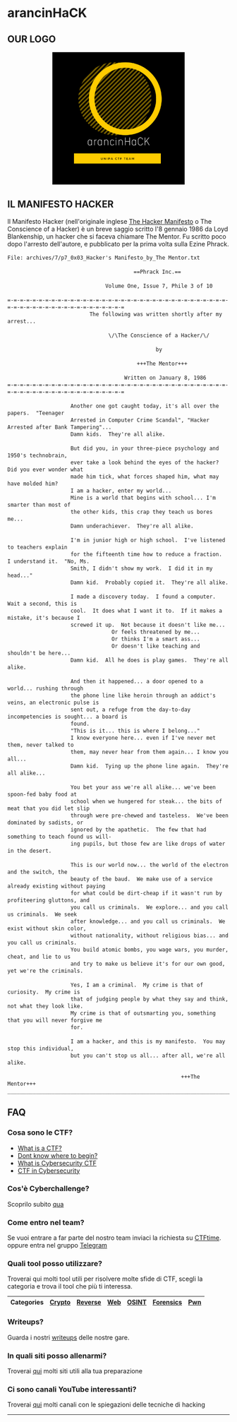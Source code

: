 # arancinHaCK

## OUR LOGO

<p align="center"> 
 <img src="https://github.com/fralabi/images/blob/main/ScimmiApparel(2).png" height="300" width="300"  style="align:center">
</p>
 
## IL MANIFESTO HACKER
Il Manifesto Hacker (nell'originale inglese [The Hacker Manifesto](https://en.wikipedia.org/wiki/Hacker_Manifesto) o The Conscience of a Hacker) è un breve saggio scritto l'8 gennaio 1986 da Loyd Blankenship, un hacker che si faceva chiamare The Mentor. Fu scritto poco dopo l'arresto dell'autore, e pubblicato per la prima volta sulla Ezine Phrack.

```
File: archives/7/p7_0x03_Hacker's Manifesto_by_The Mentor.txt

                                        ==Phrack Inc.==

                               Volume One, Issue 7, Phile 3 of 10

=-=-=-=-=-=-=-=-=-=-=-=-=-=-=-=-=-=-=-=-=-=-=-=-=-=-=-=-=-=-=-=-=-=-=-=-=-=-=-=-=-=-=-=-=-=-=-=-=-=-=-=-=-=
                          The following was written shortly after my arrest...

                                \/\The Conscience of a Hacker/\/

                                               by

                                         +++The Mentor+++

                                     Written on January 8, 1986
=-=-=-=-=-=-=-=-=-=-=-=-=-=-=-=-=-=-=-=-=-=-=-=-=-=-=-=-=-=-=-=-=-=-=-=-=-=-=-=-=-=-=-=-=-=-=-=-=-=-=-=-=-=

                    Another one got caught today, it's all over the papers.  "Teenager
                    Arrested in Computer Crime Scandal", "Hacker Arrested after Bank Tampering"...
                    Damn kids.  They're all alike.

                    But did you, in your three-piece psychology and 1950's technobrain,
                    ever take a look behind the eyes of the hacker?  Did you ever wonder what
                    made him tick, what forces shaped him, what may have molded him?
                    I am a hacker, enter my world...
                    Mine is a world that begins with school... I'm smarter than most of
                    the other kids, this crap they teach us bores me...
                    Damn underachiever.  They're all alike.

                    I'm in junior high or high school.  I've listened to teachers explain
                    for the fifteenth time how to reduce a fraction.  I understand it.  "No, Ms.
                    Smith, I didn't show my work.  I did it in my head..."
                    Damn kid.  Probably copied it.  They're all alike.

                    I made a discovery today.  I found a computer.  Wait a second, this is
                    cool.  It does what I want it to.  If it makes a mistake, it's because I
                    screwed it up.  Not because it doesn't like me...
                                 Or feels threatened by me...
                                 Or thinks I'm a smart ass...
                                 Or doesn't like teaching and shouldn't be here...
                    Damn kid.  All he does is play games.  They're all alike.

                    And then it happened... a door opened to a world... rushing through
                    the phone line like heroin through an addict's veins, an electronic pulse is
                    sent out, a refuge from the day-to-day incompetencies is sought... a board is
                    found.
                    "This is it... this is where I belong..."
                    I know everyone here... even if I've never met them, never talked to
                    them, may never hear from them again... I know you all...
                    Damn kid.  Tying up the phone line again.  They're all alike...

                    You bet your ass we're all alike... we've been spoon-fed baby food at
                    school when we hungered for steak... the bits of meat that you did let slip
                    through were pre-chewed and tasteless.  We've been dominated by sadists, or
                    ignored by the apathetic.  The few that had something to teach found us will-
                    ing pupils, but those few are like drops of water in the desert.

                    This is our world now... the world of the electron and the switch, the
                    beauty of the baud.  We make use of a service already existing without paying
                    for what could be dirt-cheap if it wasn't run by profiteering gluttons, and
                    you call us criminals.  We explore... and you call us criminals.  We seek
                    after knowledge... and you call us criminals.  We exist without skin color,
                    without nationality, without religious bias... and you call us criminals.
                    You build atomic bombs, you wage wars, you murder, cheat, and lie to us
                    and try to make us believe it's for our own good, yet we're the criminals.

                    Yes, I am a criminal.  My crime is that of curiosity.  My crime is
                    that of judging people by what they say and think, not what they look like.
                    My crime is that of outsmarting you, something that you will never forgive me
                    for.

                    I am a hacker, and this is my manifesto.  You may stop this individual,
                    but you can't stop us all... after all, we're all alike.

                                                       +++The Mentor+++
_________________________________________________________________________________________________________
```

## FAQ
### Cosa sono le CTF?
- [What is a CTF?](https://youtu.be/8ev9ZX9J45A)
- [Dont know where to begin?](https://csea-iitb.github.io/IITBreachers-wiki/2020/08/01/welcome.html)
- [What is Cybersecurity CTF ](https://startacybercareer.com/what-is-a-cybersecurity-capture-the-flag/)
- [CTF in Cybersecurity](https://www.meusec.com/ctf/capture-the-flags-in-cybersecurity/)

### Cos'è Cyberchallenge?
Scoprilo subito [qua](https://github.com/fralabi/arancinHaCK-CTF/tree/main/Cyberchallenge)

### Come entro nel team?
Se vuoi entrare a far parte del nostro team inviaci la richiesta su [CTFtime](https://ctftime.org/team/170133).
oppure entra nel gruppo [Telegram](https://t.me/+lBiZDj-YWFBhMTE0)

### Quali tool posso utilizzare? 
Troverai qui molti tool utili per risolvere molte sfide di CTF, scegli la categoria e trova il tool che più ti interessa.

Categories | [Crypto](https://github.com/fralabi/v1770r14n1-CTF/tree/main/Crypto) | [Reverse](https://github.com/fralabi/v1770r14n1-CTF/tree/main/Reverse) | [Web](https://github.com/fralabi/v1770r14n1-CTF/tree/main/Web) | [OSINT](https://github.com/fralabi/v1770r14n1-CTF/tree/main/OSINT) | [Forensics](https://github.com/fralabi/v1770r14n1-CTF/tree/main/Forensics) | [Pwn](https://github.com/fralabi/arancinHaCK-CTF/tree/main/Pwn)<br>
--- | --- | --- | --- | --- | --- | --- |


### Writeups?
Guarda i nostri [writeups](https://github.com/fralabi/v1770r14n1-CTF/tree/main/Writeups) delle nostre gare.

### In quali siti posso allenarmi?

Troverai [qui](https://github.com/fralabi/v1770r14n1-CTF/tree/main/Sites) molti siti utili alla tua preparazione

### Ci sono canali YouTube interessanti?

Troverai [qui](https://github.com/fralabi/v1770r14n1-CTF/tree/main/YouTube) molti canali con le spiegazioni delle tecniche di hacking

______________________________________________________________________________________________________________________________________________________________

